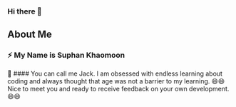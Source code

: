 ### Hi there 👋

## About Me
### ⚡ My Name is Suphan Khaomoon
💬 #### You can call me Jack. I am obsessed with endless learning about coding and always thought that age was not a barrier to my learning. 
😄😄 Nice to meet you and ready to receive feedback on your own development. 😄😄



<!--
**SuphanKhaomoon/SuphanKhaomoon** is a ✨ _special_ ✨ repository because its `README.md` (this file) appears on your GitHub profile.

Here are some ideas to get you started:

- 🔭 I’m currently working on ...
- 🌱 I’m currently learning ...
- 👯 I’m looking to collaborate on ...
- 🤔 I’m looking for help with ...
- 💬 Ask me about ...
- 📫 How to reach me: ...
- 😄 Pronouns: ...
- ⚡ Fun fact: ...
-->
